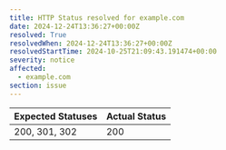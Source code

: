 ```yaml
---
title: HTTP Status resolved for example.com
date: 2024-12-24T13:36:27+00:00Z
resolved: True
resolvedWhen: 2024-12-24T13:36:27+00:00Z
resolvedStartTime: 2024-10-25T21:09:43.191474+00:00
severity: notice
affected:
  - example.com
section: issue
---
```


| Expected Statuses | Actual Status  |
|-------------------|----------------|
| 200, 301, 302 | 200 |

